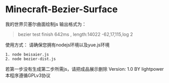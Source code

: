 # Minecraft-Bezier-Surface
我的世界贝塞尔曲面绘制js
输出格式为：
> bezier test 
> finish 642ms , length:14022
> -62,17,115,log 2

使用方式：
请确保您拥有nodejs环境以及yue.js环境

    1. node beisaier.js
    2. node bezier-dist.js
    
 若第一步没有生成第二步所需js，请把成品展示删除
 Version: 1.0
 BY  lightpower 
 本程序遵循GPLv3协议

